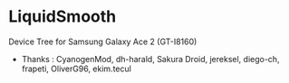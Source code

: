 LiquidSmooth
=============================
Device Tree for Samsung Galaxy Ace 2
(GT-I8160)

- Thanks : CyanogenMod, dh-harald, Sakura Droid, jereksel, diego-ch, frapeti, OliverG96, ekim.tecul